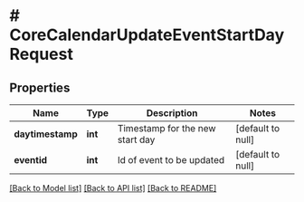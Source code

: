# # CoreCalendarUpdateEventStartDayRequest

## Properties

Name | Type | Description | Notes
------------ | ------------- | ------------- | -------------
**daytimestamp** | **int** | Timestamp for the new start day | [default to null]
**eventid** | **int** | Id of event to be updated | [default to null]

[[Back to Model list]](../../README.md#models) [[Back to API list]](../../README.md#endpoints) [[Back to README]](../../README.md)
